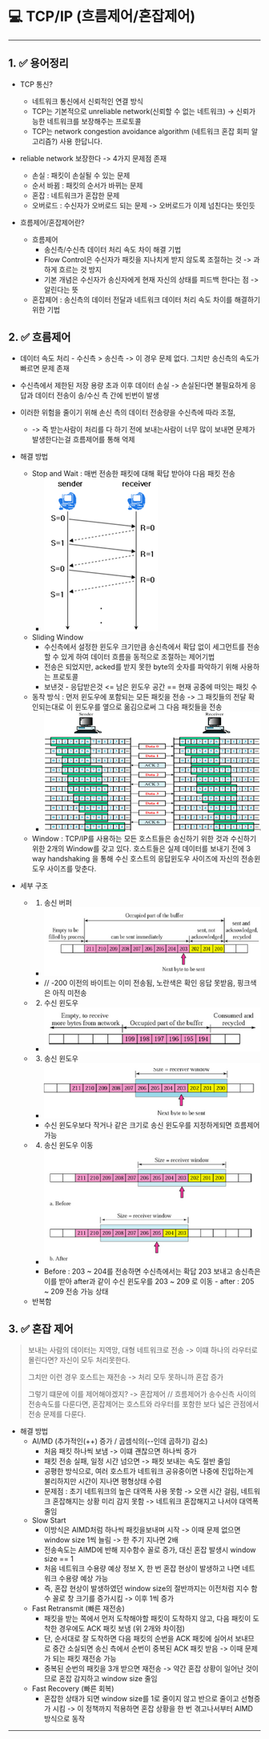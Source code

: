 # 💻 TCP/IP (흐름제어/혼잡제어)


---


## 1. ✅ 용어정리

- TCP 통신?
  - 네트워크 통신에서 신뢰적인 연결 방식
  - TCP는 기본적으로 unreliable network(신뢰할 수 없는 네트워크) -> 신뢰가능한 네트워크를 보장해주는 프로토콜
  - TCP는 network congestion avoidance algorithm (네트워크 혼잡 회피 알고리즘?) 사용 한답니다.

- reliable network 보장한다 -> 4가지 문제점 존재
  - 손실 : 패킷이 손실될 수 있는 문제
  - 순서 바뀜 : 패킷의 순서가 바뀌는 문제
  - 혼잡 : 네트워크가 혼잡한 문제
  - 오버로드 : 수신자가 오버로드 되는 문제 -> 오버로드가 이제 넘친다는 뜻인듯

- 흐름제어/혼잡제어란?
  - 흐름제어
    - 송신측/수신측 데이터 처리 속도 차이 해결 기법
    - Flow Control은 수신자가 패킷을 지나치게 받지 않도록 조절하는 것 -> 과하게 흐르는 것 방지
    - 기본 개념은 수신자가 송신자에게 현재 자신의 상태를 피드백 한다는 점 -> 알린다는 뜻
  - 혼잡제어 : 송신측의 데이터 전달과 네트워크 데이터 처리 속도 차이를 해결하기 위한 기법



## 2. ✅ 흐름제어 

- 데이터 속도 처리 - 수신측 > 송신측 -> 이 경우 문제 없다. 그치만 송신측의 속도가 빠르면 문제 존재
- 수신측에서 제한된 저장 용량 초과 이후 데이터 손실 -> 손실된다면 불필요하게 응답과 데이터 전송이 송/수신 측 간에 빈번이 발생
- 이러한 위험을 줄이기 위해 손신 측의 데이터 전송량을 수신측에 따라 조절,
  - -> 즉 받는사람이 처리를 다 하기 전에 보내는사람이 너무 많이 보내면 문제가 발생한다는걸 흐름제어를 통해 억제


- 해결 방법
  - Stop and Wait : 매번 전송한 패킷에 대해 확답 받아야 다음 패킷 전송
    - ![img_5.png](img_5.png)
  - Sliding Window
    - 수신측에서 설정한 윈도우 크기만큼 송신측에서 확답 없이 세그먼트를 전송할 수 있게 하여 데이터 흐름을 동적으로 조절하는 제어기법
    - 전송은 되었지만, acked를 받지 못한 byte의 숫자를 파악하기 위해 사용하는 프로토콜
    - 보낸것 - 응답받은것 <= 남은 윈도우 공간 == 현재 공중에 떠잇는 패킷 수
  - 동작 방식 : 먼저 윈도우에 포함되는 모든 패킷을 전송 -> 그 패킷들의 전달 확인되는대로 이 윈도우를 옆으로 옮김으로써 그 다음 패킷들을 전송
    - ![img_6.png](img_6.png)
  - Window : TCP/IP를 사용하는 모든 호스트들은 송신하기 위한 것과 수신하기 위한 2개의 Window를 갖고 있다. 호스트들은 실제 데이터를 보내기 전에 3 way handshaking 을 통해 수신 호스트의 응답윈도우 사이즈에 자신의 전송윈도우 사이즈를 맞춘다.
  
- 세부 구조
  - 1. 송신 버퍼
    - ![img_7.png](img_7.png)
    - // -200 이전의 바이트는 이미 전송됨, 노란색은 확인 응답 못받음, 핑크색은 아직 미전송
  - 2. 수신 윈도우
    - ![img_8.png](img_8.png)
  - 3. 송신 윈도우
    - ![img_9.png](img_9.png)
    - 수신 윈도우보다 작거나 같은 크기로 송신 윈도우를 지정하게되면 흐름제어 가능
  - 4. 송신 윈도우 이동
    - ![img_10.png](img_10.png)
    - Before : 203 ~ 204를 전송하면 수신측에서는 확답 203 보내고 송신측은 이를 받아 after과 같이 수신 윈도우를 203 ~ 209 로 이동 - after : 205 ~ 209 전송 가능 상태
  - 반복함



## 3. ✅ 혼잡 제어

> 보내는 사람의 데이터는 지역망, 대형 네트워크로 전송 -> 이떄 하나의 라우터로 몰린다면? 자신이 모두 처리못한다.
> 
> 그치만 이런 경우 호스트는 재전송 -> 처리 모두 못하니까 혼잡 증가
> 
>  그렇기 떄문에 이를 제어해야겠지? -> 혼잡제어 // 흐름제어가 송수신측 사이의 전송속도를 다룬다면, 혼잡제어는 호스트와 라우터를 포함한 보다 넓은 관점에서 전송 문제를 다룬다.


- 해결 방법
  - AI/MD (추가적인(++) 증가 / 곱셈식의(--인데 곱하기) 감소)
    - 처음 패킷 하나씩 보냄 -> 이떄 괜찮으면 하나씩 증가
    - 패킷 전송 실패, 일정 시간 넘으면 -> 패킷 보내는 속도 절반 줄임
    - 공평한 방식으로, 여러 호스트가 네트워크 공유중이면 나중에 진입하는게 불리하지만 시간이 지나면 평형상태 수렴
    - 문제점 : 초기 네트워크의 높은 대역폭 사용 못함 -> 오랜 시간 걸림, 네트워크 혼잡해지는 상황 미리 감지 못함 -> 네트워크 혼잡해지고 나서야 대역폭 줄임
  - Slow Start
    - 이방식은 AIMD처럼 하나씩 패킷을보내며 시작 -> 이때 문제 없으면 window size 1씩 늘림 -> 한 주기 지나면 2배
    - 전송속도는 AIMD에 반해 지수함수 꼴로 증가, 대신 혼잡 발생시 window size == 1
    - 처음 네트워크 수용량 예상 정보 X, 한 번 혼잡 현상이 발생하고 나면 네트워크 수용량 예상 가능
    - 즉, 혼잡 현상이 발생하였던 window size의 절반까지는 이전처럼 지수 함수 꼴로 창 크기를 증가시킴 -> 이후 1씩 증가
  - Fast Retransmit (빠른 재전송)
    - 패킷을 받는 쪽에서 먼저 도착해야할 패킷이 도착하지 않고, 다음 패킷이 도착한 경우에도 ACK 패킷 보냄 (위 2개와 차이점)
    - 단, 순서대로 잘 도착하면 다음 패킷의 순번을 ACK 패킷에 실어서 보내므로 중간 소실되면 송신 측에서 순번이 중복된 ACK 패킷 받음 -> 이때 문제가 되는 패킷 재전송 가능
    - 중복된 순번의 패킷을 3개 받으면 재전송 -> 약간 혼잡 상황이 일어난 것이므로 혼잡 감지하고 window size 줄임
  - Fast Recovery (빠른 회복)
    - 혼잡한 상태가 되면 window size를 1로 줄이지 않고 반으로 줄이고 선형증가 시킴 -> 이 정책까지 적용하면 혼잡 상황을 한 번 겪고나서부터 AIMD 방식으로 동작

---


